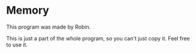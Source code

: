 # Memory

This program was made by Robin.

This is just a part of the whole program, so you can't just copy it.
Feel free to use it. 

